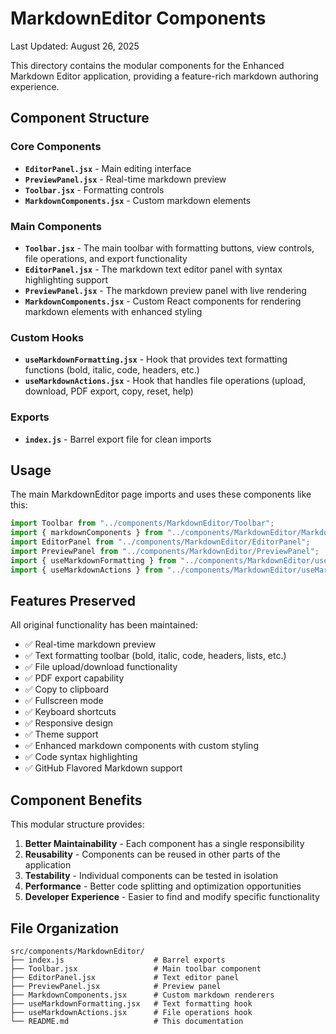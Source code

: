 # MarkdownEditor Components

Last Updated: August 26, 2025

This directory contains the modular components for the Enhanced Markdown Editor application, providing a feature-rich markdown authoring experience.

## Component Structure

### Core Components
- **`EditorPanel.jsx`** - Main editing interface
- **`PreviewPanel.jsx`** - Real-time markdown preview
- **`Toolbar.jsx`** - Formatting controls
- **`MarkdownComponents.jsx`** - Custom markdown elements

### Main Components

- **`Toolbar.jsx`** - The main toolbar with formatting buttons, view controls, file operations, and export functionality
- **`EditorPanel.jsx`** - The markdown text editor panel with syntax highlighting support
- **`PreviewPanel.jsx`** - The markdown preview panel with live rendering
- **`MarkdownComponents.jsx`** - Custom React components for rendering markdown elements with enhanced styling

### Custom Hooks

- **`useMarkdownFormatting.jsx`** - Hook that provides text formatting functions (bold, italic, code, headers, etc.)
- **`useMarkdownActions.jsx`** - Hook that handles file operations (upload, download, PDF export, copy, reset, help)

### Exports

- **`index.js`** - Barrel export file for clean imports

## Usage

The main MarkdownEditor page imports and uses these components like this:

```jsx
import Toolbar from "../components/MarkdownEditor/Toolbar";
import { markdownComponents } from "../components/MarkdownEditor/MarkdownComponents";
import EditorPanel from "../components/MarkdownEditor/EditorPanel";
import PreviewPanel from "../components/MarkdownEditor/PreviewPanel";
import { useMarkdownFormatting } from "../components/MarkdownEditor/useMarkdownFormatting";
import { useMarkdownActions } from "../components/MarkdownEditor/useMarkdownActions";
```

## Features Preserved

All original functionality has been maintained:

- ✅ Real-time markdown preview
- ✅ Text formatting toolbar (bold, italic, code, headers, lists, etc.)
- ✅ File upload/download functionality
- ✅ PDF export capability
- ✅ Copy to clipboard
- ✅ Fullscreen mode
- ✅ Keyboard shortcuts
- ✅ Responsive design
- ✅ Theme support
- ✅ Enhanced markdown components with custom styling
- ✅ Code syntax highlighting
- ✅ GitHub Flavored Markdown support

## Component Benefits

This modular structure provides:

1. **Better Maintainability** - Each component has a single responsibility
2. **Reusability** - Components can be reused in other parts of the application
3. **Testability** - Individual components can be tested in isolation
4. **Performance** - Better code splitting and optimization opportunities
5. **Developer Experience** - Easier to find and modify specific functionality

## File Organization

```
src/components/MarkdownEditor/
├── index.js                    # Barrel exports
├── Toolbar.jsx                 # Main toolbar component
├── EditorPanel.jsx             # Text editor panel
├── PreviewPanel.jsx            # Preview panel
├── MarkdownComponents.jsx      # Custom markdown renderers
├── useMarkdownFormatting.jsx   # Text formatting hook
├── useMarkdownActions.jsx      # File operations hook
└── README.md                   # This documentation
```
